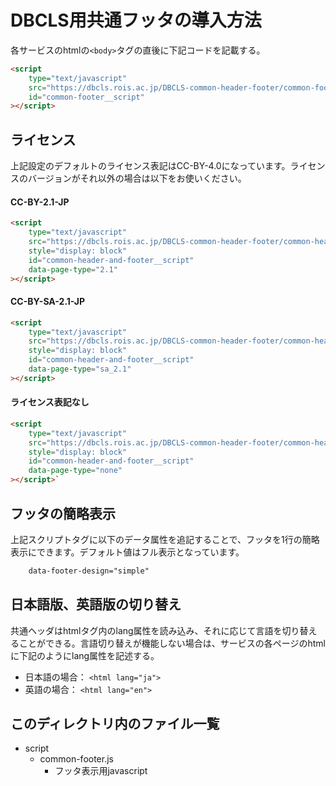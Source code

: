 # DBCLS用共通フッタの導入方法
各サービスのhtmlの`<body>`タグの直後に下記コードを記載する。

``` html
<script
	type="text/javascript"
	src="https://dbcls.rois.ac.jp/DBCLS-common-header-footer/common-footer/script/common-footer.js"
	id="common-footer__script"
></script>
```
  
## ライセンス
上記設定のデフォルトのライセンス表記はCC-BY-4.0になっています。ライセンスのバージョンがそれ以外の場合は以下をお使いください。

#### CC-BY-2.1-JP
``` html
<script
	type="text/javascript"
	src="https://dbcls.rois.ac.jp/DBCLS-common-header-footer/common-header-and-footer/script/common-header-and-footer.js"
	style="display: block"
	id="common-header-and-footer__script"
	data-page-type="2.1"
></script>
```

#### CC-BY-SA-2.1-JP
``` html
<script
	type="text/javascript"
	src="https://dbcls.rois.ac.jp/DBCLS-common-header-footer/common-header-and-footer/script/common-header-and-footer.js"
	style="display: block"
	id="common-header-and-footer__script"
	data-page-type="sa_2.1"
></script>
```

#### ライセンス表記なし
``` html
<script
	type="text/javascript"
	src="https://dbcls.rois.ac.jp/DBCLS-common-header-footer/common-header-and-footer/script/common-header-and-footer.js"
	style="display: block"
	id="common-header-and-footer__script"
	data-page-type="none"
></script>`
```


## フッタの簡略表示
上記スクリプトタグに以下のデータ属性を追記することで、フッタを1行の簡略表示にできます。デフォルト値はフル表示となっています。

``` html
	data-footer-design="simple"
```


## 日本語版、英語版の切り替え
共通ヘッダはhtmlタグ内のlang属性を読み込み、それに応じて言語を切り替えることができる。言語切り替えが機能しない場合は、サービスの各ページのhtmlに下記のようにlang属性を記述する。

- 日本語の場合： `<html lang="ja">`
- 英語の場合： `<html lang="en">`

## このディレクトリ内のファイル一覧
  - script
      - common-footer.js
        - フッタ表示用javascript
